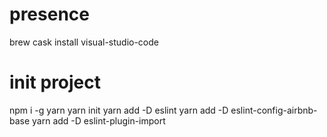 # presence
brew cask install visual-studio-code

# init project
npm i -g yarn
yarn init
yarn add -D eslint
yarn add -D eslint-config-airbnb-base
yarn add -D eslint-plugin-import
